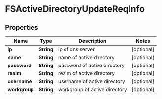 # FSActiveDirectoryUpdateReqInfo

## Properties
Name | Type | Description | Notes
------------ | ------------- | ------------- | -------------
**ip** | **String** | ip of dns server |  [optional]
**name** | **String** | name of active directory |  [optional]
**password** | **String** | password of active directory |  [optional]
**realm** | **String** | realm of active directory |  [optional]
**username** | **String** | username of active directory |  [optional]
**workgroup** | **String** | workgroup of active directory |  [optional]
